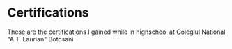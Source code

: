 # Certifications
These are the certifications I gained while in highschool at Colegiul National "A.T. Laurian" Botosani

